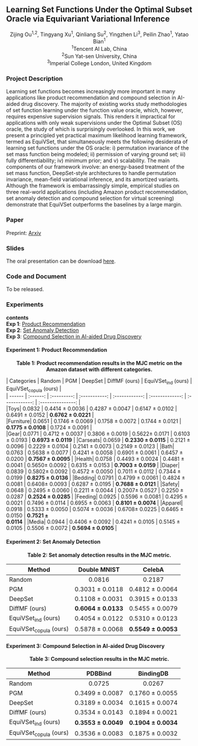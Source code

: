 ## Learning Set Functions Under the Optimal Subset Oracle via Equivariant Variational Inference

<center>
Zijing Ou<sup>1,2</sup>, Tingyang Xu<sup>1</sup>, Qinliang Su<sup>2</sup>, Yingzhen Li<sup>3</sup>, Peilin Zhao<sup>1</sup>, Yatao Bian<sup>1</sup> <br>
<sup>1</sup>Tencent AI Lab, China <br>
<sup>2</sup>Sun Yat-sen University, China <br>
<sup>3</sup>Imperial College London, United Kingdom <br>
</center>

### Project Description

Learning set functions becomes increasingly more important in many applications like product recommendation and compound selection in AI-aided drug discovery. The majority of existing works study methodologies of set function learning under the function value oracle, which, however, requires expensive supervision signals. This renders it impractical for applications with only weak supervisions under the Optimal Subset (OS) oracle, the study of which is surprisingly overlooked. In this work, we present a principled yet practical maximum likelihood learning framework, termed as EquiVSet, that simultaneously meets the following desiderata of learning set functions under the OS oracle: i) permutation invariance of the set mass function being modeled; ii) permission of varying ground set; iii) fully differentiability; iv) minimum prior; and v) scalability. The main components of our framework involve: an energy-based treatment of the set mass function, DeepSet-style architectures to handle permutation invariance, mean-field variational inference, and its amortized variants. Although the framework is embarrassingly simple, empirical studies on three real-world applications (including Amazon product recommendation, set anomaly detection and compound selection for virtual screening) demonstrate that EquiVSet outperforms the baselines by a large margin.

### Paper

Preprint: [Arxiv](https://arxiv.org/abs/2203.01693)

### Slides

The oral presentation can be download [here](files/equivset_slides.pdf).

### Code and Document

To be released.

### Experiments

**contents** <br>
**Exp 1**: [Product Recommendation](#exp1) <br>
**Exp 2**: [Set Anomaly Detection](#exp2) <br>
**Exp 3**: [Compound Selection in AI-aided Drug Discovery](#exp3)

#### Experiment 1: <span id="exp1">Product Recommendation</span>

<center><b>Table 1: Product recommendation results in the MJC metric on the Amazon dataset with different categories.</b></center>

| Categories | Random | PGM | DeepSet | DiffMF (ours) | EquiVSet<sub>ind</sub> (ours) | EquiVSet<sub>copula</sub> (ours) |  
| ------ | :------: | :---------: | :-----------: | :------------: | :-------------: | :------------: | :---------------: |  
|Toys| 0.0832 | 0.4414 ± 0.0036 | 0.4287 ± 0.0047 | 0.6147 ± 0.0102 | 0.6491 ± 0.0152 | <b>0.6762 <span>&#177;</span> 0.0221</b> |  
|Furniture| 0.0651 | 0.1746 ± 0.0069 | 0.1758 ± 0.0072 | 0.1744 ± 0.0121 | <b>0.1775 ± 0.0108</b> | 0.1724 ±  0.0091 |  
|Gear| 0.0771 | 0.4712 ± 0.0037 | 0.3806 ± 0.0019 | 0.5622± 0.0171 | 0.6103 ± 0.0193 | <b>0.6973 ±  0.0119</b> |
|Carseats| 0.0659 | <b>0.2330 ± 0.0115</b> | 0.2121 ± 0.0096 | 0.2229 ± 0.0104 | 0.2141 ± 0.0073 | 0.2149 ±  0.0123 |
|Bath| 0.0763 | 0.5638 ± 0.0077 | 0.4241 ± 0.0058 | 0.6901 ± 0.0061 | 0.6457 ± 0.0200 | <b>0.7567 ± 0.0095 </b>|
|Health| 0.0758 | 0.4493 ± 0.0024 | 0.4481 ± 0.0041 | 0.5650± 0.0092 | 0.6315 ± 0.0153 | <b>0.7003 ± 0.0159 </b>|
|Diaper| 0.0839 | 0.5802± 0.0092 | 0.4572 ± 0.0050 | 0.7011 ± 0.0112 | 0.7344 ± 0.0199 | <b>0.8275 ± 0.0136 </b>|
|Bedding| 0.0791 | 0.4799 ± 0.0061 | 0.4824 ± 0.0081 | 0.6408± 0.0093 | 0.6287 ± 0.0195 | <b>0.7688 ±  0.0121</b> |
|Safety| 0.0648 | 0.2495 ± 0.0060 | 0.2211 ± 0.0044 | 0.2007± 0.0527 | 0.2250 ± 0.0287 | <b>0.2524 ± 0.0285 </b>|
|Feeding| 0.0925 | 0.5596 ± 0.0081 | 0.4295 ± 0.0021 | 0.7496 ± 0.0114 | 0.6955 ± 0.0063 | <b>0.8101 ± 0.0074 </b>|
|Apparel| 0.0918 | 0.5333 ± 0.0050 | 0.5074 ± 0.0036 | 0.6708± 0.0225 | 0.6465 ± 0.0150 | <b>0.7521 ± <br> 0.0114</b> |
|Media| 0.0944 | 0.4406 ± 0.0092 | 0.4241 ± 0.0105 | 0.5145 ± 0.0105 | 0.5506 ± 0.0072 | <b>0.5694 ± 0.0105 </b>|

#### Experiment 2: <span id="exp2">Set Anomaly Detection</span>

<center><b>Table 2: Set anomaly detection results in the MJC metric.</b></center>

| Method | Double MNIST | CelebA |
| ------ | :------: | :---------: |
|Random| 0.0816 | 0.2187 |
|PGM| 0.3031 ± 0.0118 | 0.4812 ± 0.0064 |
|DeepSet| 0.1108 ± 0.0031 | 0.3915 ± 0.0133 |
|DiffMF (ours)| <b>0.6064 ± 0.0133</b> | 0.5455 ± 0.0079 |
|EquiVSet<sub>ind</sub> (ours)| 0.4054 ± 0.0122 | 0.5310 ± 0.0123 |
|EquiVSet<sub>copula</sub> (ours)| 0.5878 ± 0.0068 | <b>0.5549 ± 0.0053</b> |

#### Experiment 3: <span id="exp3">Compound Selection in AI-aided Drug Discovery</span>

<center><b>Table 3: Compound selection results in the MJC metric.</b></center>

| Method | PDBBind | BindingDB |
| ------ | :------: | :---------: |
|Random| 0.0725 | 0.0267 |
|PGM| 0.3499 ± 0.0087 | 0.1760 ± 0.0055 |
|DeepSet| 0.3189 ± 0.0034 | 0.1615 ± 0.0074 |
|DiffMF (ours)| 0.3534 ± 0.0143 | 0.1894 ± 0.0021 |
|EquiVSet<sub>ind</sub> (ours)| <b>0.3553 ± 0.0049</b> | <b>0.1904 ± 0.0034</b> |
|EquiVSet<sub>copula</sub> (ours)| 0.3536 ± 0.0083 | 0.1875 ± 0.0032 |

<!-- To cite:   -->
